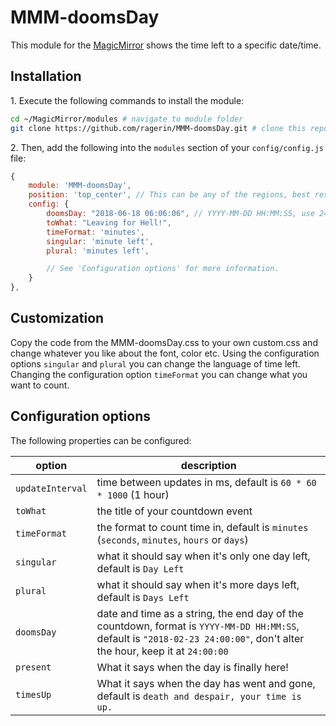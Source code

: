 # MMM-doomsDay

This module for the [MagicMirror](https://github.com/MichMich/MagicMirror) shows the time left to a specific date/time.

## Installation

  1\. Execute the following commands to install the module:

```bash
cd ~/MagicMirror/modules # navigate to module folder
git clone https://github.com/ragerin/MMM-doomsDay.git # clone this repository
```

  2\. Then, add the following into the `modules` section of your `config/config.js` file:

````javascript
{
    module: 'MMM-doomsDay',
    position: 'top_center', // This can be any of the regions, best results in center regions
    config: {
        doomsDay: "2018-06-18 06:06:06", // YYYY-MM-DD HH:MM:SS, use 24:00:00 for time, if you're counting days.
        toWhat: "Leaving for Hell!",
        timeFormat: 'minutes',
        singular: 'minute left',
        plural: 'minutes left',

        // See 'Configuration options' for more information.
    }
},
````


## Customization

  Copy the code from the MMM-doomsDay.css to your own custom.css and change whatever you like about the font, color etc.
  Using the configuration options `singular` and `plural` you can change the language of time left.
  Changing the configuration option `timeFormat` you can change what you want to count.

## Configuration options

The following properties can be configured:

| option | description |
| ------------- | ------------- |
| `updateInterval` | time between updates in ms, default is `60 * 60 * 1000` (1 hour) |
| `toWhat` | the title of your countdown event |
| `timeFormat` | the format to count time in, default is `minutes` (`seconds`, `minutes`, `hours` or `days`) |
| `singular` | what it should say when it's only one day left, default is `Day Left` |
| `plural` | what it should say when it's more days left, default is `Days Left` |
| `doomsDay` | date and time as a string, the end day of the countdown, format is `YYYY-MM-DD HH:MM:SS`, default is `"2018-02-23 24:00:00"`, don't alter the hour, keep it at `24:00:00` |
| `present` | What it says when the day is finally here! |
| `timesUp`| What it says when the day has went and gone, default is `death and despair, your time is up.` |
